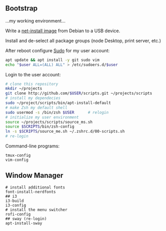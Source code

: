 ## Bootstrap

...my working environment...

Write a [net-install image](https://www.debian.org/distrib/netinst) from Debian
to a USB device.

Install and de-select all package groups (node Desktop, print server, etc.)

After reboot configure [Sudo](linux/sudo.md) for my user account:

```bash
apt update && apt install -y git sudo vim
echo "$user ALL=(ALL) ALL" > /etc/sudoers.d/$user
```

Login to the user account:

```bash
# clone this repository
mkdir ~/projects
git clone http://github.com/$USER/scripts.git ~/projects/scripts
# install my dependecies
sudo ~/project/scripts/bin/apt-install-default
# make Zsh my default shell
sudo usermod -s /bin/zsh $USER      # relogin
# initialize my user environment
source ~/projects/scripts/source_ms.sh
source $SCRIPTS/bin/zsh-config
ln -s $SCRIPTS/source_me.sh ~/.zshrc.d/00-scripts.sh
# re-login
```

Command-line programs:

```shell
tmux-config
vim-config
```

## Window Manager



```shell
# install additional fonts
font-install-nerdfonts
## i3
i3-build
i3-config
# install the menu switcher
rofi-config
## sway (re-login)
apt-install-sway
```

